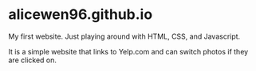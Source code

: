 # alicewen96.github.io
My first website. Just playing around with HTML, CSS, and Javascript.

It is a simple website that links to Yelp.com and can switch photos if they are clicked on.
